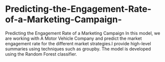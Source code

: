 # Predicting-the-Engagement-Rate-of-a-Marketing-Campaign-
Predicting  the Engagement Rate of a Marketing Campaign 
In this model, we are working with A Motor Vehicle Company and predict the market engagement rate for the different market strategies.I provide high-level summaries using techniques such as groupby. 
The model is developed using the Random Forest classifier. 

